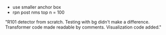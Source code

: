 - use smaller anchor box
- rpn post nms top n = 100

"R101 detector from scratch. Testing with bg didn't make a difference. Transformer code made readable by comments. Visualization code added."
